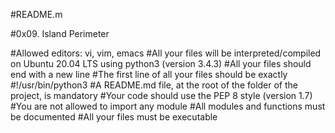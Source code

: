 #README.m

#0x09. Island Perimeter

#Allowed editors: vi, vim, emacs
#All your files will be interpreted/compiled on Ubuntu 20.04 LTS using python3 (version 3.4.3)
#All your files should end with a new line
#The first line of all your files should be exactly #!/usr/bin/python3
#A README.md file, at the root of the folder of the project, is mandatory
#Your code should use the PEP 8 style (version 1.7)
#You are not allowed to import any module
#All modules and functions must be documented
#All your files must be executable
